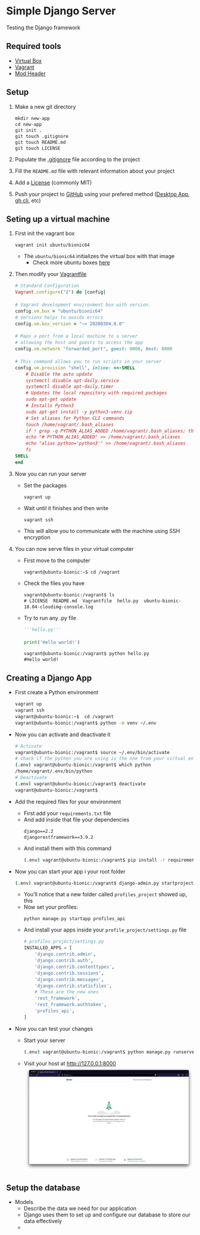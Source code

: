 # Simple Django Server

Testing the Django framework

## Required tools

-   [Virtual Box](https://www.virtualbox.org)
-   [Vagrant](https://www.vagrantup.com)
-   [Mod Header](https://chrome.google.com/webstore/detail/modheader-modify-http-hea/idgpnmonknjnojddfkpgkljpfnnfcklj)

## Setup

1.  Make a new git directory

    ```Shell
    mkdir new-app
    cd new-app
    git init .
    git touch .gitignore
    git touch README.md
    git touch LICENSE
    ```

2.  Populate the [.gitignore](./.gitignore) file according to the project
3.  Fill the `README.md` file with relevant information about your project
4.  Add a [License](./LICENSE) (commonly MIT)
5.  Push your project to [GitHub](https://github.com/) using your prefered method ([Desktop App](https://desktop.github.com/), [gh cli](https://cli.github.com/), etc)

## Seting up a virtual machine

1. First init the vagrant box

    ```Shell
    vagrant init ubuntu/bionic64
    ```

    - The `ubuntu/bionic64` initializes the virtual box with that image
        - Check more ubuntu boxes [here](https://app.vagrantup.com/ubuntu)

2. Then modify your [Vagrantfile](./Vagrantfile)

    ```Ruby
    # Standard Configuration
    Vagrant.configure("2") do |config|

    # Vagrant development environment box with version.
    config.vm.box = "ubuntu/bionic64"
    # Versions helps to avoids errors
    config.vm.box_version = "~> 20200304.0.0"

    # Maps a port from a local machine to a server
    # allowing the host and guests to access the app
    config.vm.network "forwarded_port", guest: 8000, host: 8000

    # This command allows you to run scripts in your server
    config.vm.provision "shell", inline: <<-SHELL
        # Disable the auto update
        systemctl disable apt-daily.service
        systemctl disable apt-daily.timer
        # Updates the local repository with required packages
        sudo apt-get update
        # Installs Python3
        sudo apt-get install -y python3-venv zip
        # Set aliases for Python CLI commands
        touch /home/vagrant/.bash_aliases
        if ! grep -q PYTHON_ALIAS_ADDED /home/vagrant/.bash_aliases; then
        echo "# PYTHON_ALIAS_ADDED" >> /home/vagrant/.bash_aliases
        echo "alias python='python3'" >> /home/vagrant/.bash_aliases
        fi
    SHELL
    end
    ```

3. Now you can run your server

    - Set the packages

        ```Shell
        vagrant up
        ```

    - Wait until it finishes and then write

        ```Shell
        vagrant ssh
        ```

    - This will allow you to communicate with the machine using SSH encryption

4. You can now serve files in your virtual computer

    - First move to the computer

        ```Shell
        vagrant@ubuntu-bionic:~$ cd /vagrant
        ```

    - Check the files you have

        ```Shell
        vagrant@ubuntu-bionic:/vagrant$ ls
        # LICENSE  README.md  Vagrantfile  hello.py  ubuntu-bionic-18.04-cloudimg-console.log
        ```

    - Try to run any .py file

        ```Python
        '''hello.py'''

        print('Hello world!')
        ```

        ```Shell
        vagrant@ubuntu-bionic:/vagrant$ python hello.py
        #Hello world!
        ```

## Creating a Django App

-   First create a Python environment
    ```Bash
    vagrant up
    vagrant ssh
    vagrant@ubuntu-bionic:~$  cd /vagrant
    vagrant@ubuntu-bionic:/vagrant$ python -m venv ~/.env
    ```
-   Now you can activate and deactivate it

    ```Bash
    # Activate
    vagrant@ubuntu-bionic:/vagrant$ source ~/.env/bin/activate
    # Chack if the python you are using is the one from your virtual environment
    (.env) vagrant@ubuntu-bionic:/vagrant$ which python
    /home/vagrant/.env/bin/python
    # Deactivate
    (.env) vagrant@ubuntu-bionic:/vagrant$ deactivate
    vagrant@ubuntu-bionic:/vagrant$
    ```

-   Add the required files for your environment

    -   First add your `requirements.txt` file
    -   And add inside that file your dependencies
        ```
        django==2.2
        djangorestframework==3.9.2
        ```
    -   And install them with this command
        ```bash
        (.env) vagrant@ubuntu-bionic:/vagrant$ pip install -r requirements.txt
        ```

-   Now you can start your app i your root folder
    ```bash
    (.env) vagrant@ubuntu-bionic:/vagrant$ django-admin.py startproject profiles_project .
    ```
    -   You'll notice that a new folder called `profiles_project` showed up, this
    -   Now set your profiles:
        ```bsh
        python manage.py startapp profiles_api
        ```
    -   And install your apps inside your `profile_project/settings.py` file
        ```Python
        # profiles_project/settings.py
        INSTALLED_APPS = [
            'django.contrib.admin',
            'django.contrib.auth',
            'django.contrib.contenttypes',
            'django.contrib.sessions',
            'django.contrib.messages',
            'django.contrib.staticfiles',
            # These are the new ones
            'rest_framework',
            'rest_framework.authtoken',
            'profiles_api',
        ]
        ```
-   Now you can test your changes
    -   Start your server
        ```bash
        (.env) vagrant@ubuntu-bionic:/vagrant$ python manage.py runserver 0.0.0.0:8000
        ```
    -   Visit your host at http://127.0.0.1:8000
        ![Host window](./images/host.png)

## Setup the database

-   Models
    -   Describe the data we need for our application
    -   Django uses them to set up and configure our database to store our data effectively
    - 
